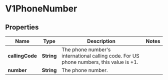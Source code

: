 
# V1PhoneNumber

## Properties
Name | Type | Description | Notes
------------ | ------------- | ------------- | -------------
**callingCode** | **String** | The phone number&#39;s international calling code. For US phone numbers, this value is +1. | 
**number** | **String** | The phone number. | 



